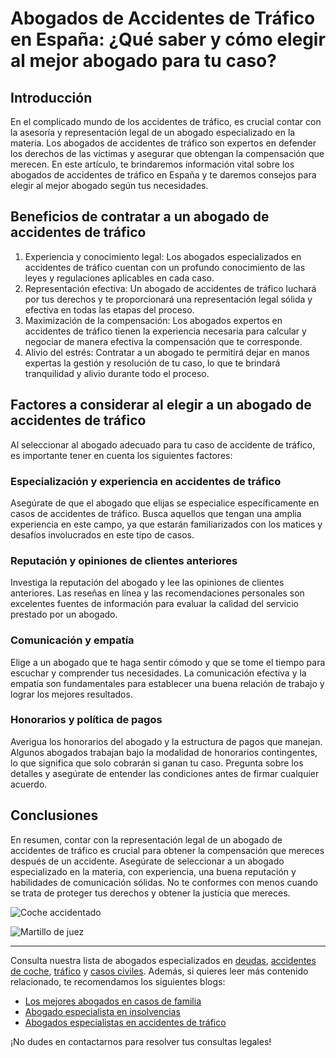 # Abogados de Accidentes de Tráfico en España: ¿Qué saber y cómo elegir al mejor abogado para tu caso?

## Introducción
En el complicado mundo de los accidentes de tráfico, es crucial contar con la asesoría y representación legal de un abogado especializado en la materia. Los abogados de accidentes de tráfico son expertos en defender los derechos de las víctimas y asegurar que obtengan la compensación que merecen. En este artículo, te brindaremos información vital sobre los abogados de accidentes de tráfico en España y te daremos consejos para elegir al mejor abogado según tus necesidades.

## Beneficios de contratar a un abogado de accidentes de tráfico
1. Experiencia y conocimiento legal: Los abogados especializados en accidentes de tráfico cuentan con un profundo conocimiento de las leyes y regulaciones aplicables en cada caso.
2. Representación efectiva: Un abogado de accidentes de tráfico luchará por tus derechos y te proporcionará una representación legal sólida y efectiva en todas las etapas del proceso.
3. Maximización de la compensación: Los abogados expertos en accidentes de tráfico tienen la experiencia necesaria para calcular y negociar de manera efectiva la compensación que te corresponde.
4. Alivio del estrés: Contratar a un abogado te permitirá dejar en manos expertas la gestión y resolución de tu caso, lo que te brindará tranquilidad y alivio durante todo el proceso.

## Factores a considerar al elegir a un abogado de accidentes de tráfico
Al seleccionar al abogado adecuado para tu caso de accidente de tráfico, es importante tener en cuenta los siguientes factores:

### Especialización y experiencia en accidentes de tráfico
Asegúrate de que el abogado que elijas se especialice específicamente en casos de accidentes de tráfico. Busca aquellos que tengan una amplia experiencia en este campo, ya que estarán familiarizados con los matices y desafíos involucrados en este tipo de casos.

### Reputación y opiniones de clientes anteriores
Investiga la reputación del abogado y lee las opiniones de clientes anteriores. Las reseñas en línea y las recomendaciones personales son excelentes fuentes de información para evaluar la calidad del servicio prestado por un abogado.

### Comunicación y empatía
Elige a un abogado que te haga sentir cómodo y que se tome el tiempo para escuchar y comprender tus necesidades. La comunicación efectiva y la empatía son fundamentales para establecer una buena relación de trabajo y lograr los mejores resultados.

### Honorarios y política de pagos
Averigua los honorarios del abogado y la estructura de pagos que manejan. Algunos abogados trabajan bajo la modalidad de honorarios contingentes, lo que significa que solo cobrarán si ganan tu caso. Pregunta sobre los detalles y asegúrate de entender las condiciones antes de firmar cualquier acuerdo.

## Conclusiones
En resumen, contar con la representación legal de un abogado de accidentes de tráfico es crucial para obtener la compensación que mereces después de un accidente. Asegúrate de seleccionar a un abogado especializado en la materia, con experiencia, una buena reputación y habilidades de comunicación sólidas. No te conformes con menos cuando se trata de proteger tus derechos y obtener la justicia que mereces.

![Coche accidentado](https://images.coches.com/_vn_/kia/Sportage/c399cf1d98a95d24f8e8715dd0b13fb2.jpg)

![Martillo de juez](https://media.gq.com.mx/photos/5f6bd44cbc946e88f6c96296/1:1/w_1800,h_1800,c_limit/Ferrari-SF90-Stradale-1ok.jpg)

---

Consulta nuestra lista de abogados especializados en [deudas](/abogados-deudas), [accidentes de coche](/abogados-accidente-coche), [tráfico](/abogados-de-trafico) y [casos civiles](/abogados-de-casos-civiles). Además, si quieres leer más contenido relacionado, te recomendamos los siguientes blogs:

- [Los mejores abogados en casos de familia](/buenos-abogados-de-familia)
- [Abogado especialista en insolvencias](/abogado-especialista-en-insolvencias)
- [Abogados especialistas en accidentes de tráfico](/abogados-especialistas-en-accidentes-de-trafico)

¡No dudes en contactarnos para resolver tus consultas legales!